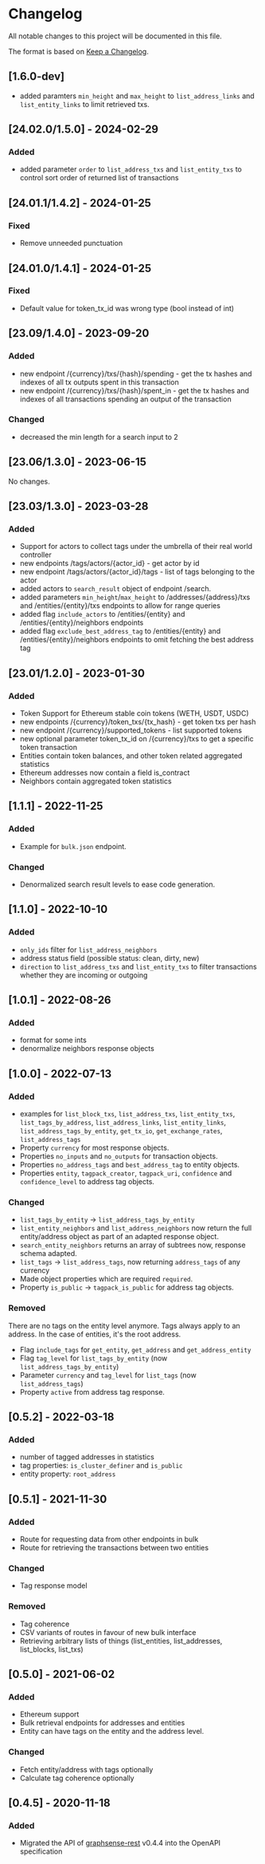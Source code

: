 # Changelog
All notable changes to this project will be documented in this file.

The format is based on [Keep a Changelog](https://keepachangelog.com/en/1.0.0/).

## [1.6.0-dev]

- added paramters `min_height` and `max_height` to `list_address_links` and `list_entity_links` to limit retrieved txs.

## [24.02.0/1.5.0] - 2024-02-29

### Added
- added parameter `order` to `list_address_txs` and `list_entity_txs` to control sort order of returned list of transactions

## [24.01.1/1.4.2] - 2024-01-25

### Fixed
- Remove unneeded punctuation

## [24.01.0/1.4.1] - 2024-01-25

### Fixed
- Default value for token_tx_id was wrong type (bool instead of int)

## [23.09/1.4.0] - 2023-09-20

### Added
- new endpoint /{currency}/txs/{hash}/spending - get the tx hashes and indexes of all tx outputs spent in this transaction
- new endpoint /{currency}/txs/{hash}/spent_in - get the tx hashes and indexes of all transactions spending an output of the transaction

### Changed
- decreased the min length for a search input to 2

## [23.06/1.3.0] - 2023-06-15

No changes.

## [23.03/1.3.0] - 2023-03-28
### Added
- Support for actors to collect tags under the umbrella of their real world controller
- new endpoints /tags/actors/{actor_id} - get actor by id
- new endpoint /tags/actors/{actor_id}/tags - list of tags belonging to the actor
- added actors to `search_result` object of endpoint /search.
- added parameters `min_height`/`max_height` to /addresses/{address}/txs and /entities/{entity}/txs endpoints to allow for range queries
- added flag `include_actors` to /entities/{entity} and /entities/{entity}/neighbors endpoints
- added flag `exclude_best_address_tag` to /entities/{entity} and /entities/{entity}/neighbors endpoints to omit fetching the best address tag


## [23.01/1.2.0] - 2023-01-30
### Added
- Token Support for Ethereum stable coin tokens (WETH, USDT, USDC)
- new endpoints /{currency}/token_txs/{tx_hash} - get token txs per hash
- new endpoint /{currency}/supported_tokens - list supported tokens
- new optional parameter token_tx_id on /{currency}/txs to get a specific token transaction
- Entities contain token balances, and other token related aggregated statistics
- Ethereum addresses now contain a field is_contract
- Neighbors contain aggregated token statistics

## [1.1.1] - 2022-11-25
### Added
- Example for `bulk.json` endpoint.
### Changed
- Denormalized search result levels to ease code generation.

## [1.1.0] - 2022-10-10
### Added
- `only_ids` filter for `list_address_neighbors`
- address status field (possible status: clean, dirty, new)
- `direction` to `list_address_txs` and `list_entity_txs` to filter transactions whether they are incoming or outgoing

## [1.0.1] - 2022-08-26
### Added
- format for some ints
- denormalize neighbors response objects

## [1.0.0] - 2022-07-13
### Added
- examples for `list_block_txs`, `list_address_txs`, `list_entity_txs`, `list_tags_by_address`, `list_address_links`, `list_entity_links`, `list_address_tags_by_entity`, `get_tx_io`, `get_exchange_rates`, `list_address_tags`
- Property `currency` for most response objects.
- Properties `no_inputs` and `no_outputs` for transaction objects.
- Properties `no_address_tags` and `best_address_tag` to entity objects.
- Properties `entity`, `tagpack_creator`, `tagpack_uri`, `confidence` and `confidence_level` to address tag objects.
### Changed
- `list_tags_by_entity` -> `list_address_tags_by_entity`
- `list_entity_neighbors` and `list_address_neighbors` now return the full entity/address object as part of an adapted response object.
- `search_entity_neighbors` returns an array of subtrees now, response schema adapted.
- `list_tags` -> `list_address_tags`, now returning `address_tags` of any currency
- Made object properties which are required `required`.
- Property `is_public` -> `tagpack_is_public` for address tag objects.
### Removed
There are no tags on the entity level anymore. Tags always apply to an address. In the case of entities, it's the root address.
- Flag `include_tags` for `get_entity`, `get_address` and `get_address_entity`
- Flag `tag_level` for `list_tags_by_entity` (now `list_address_tags_by_entity`)
- Parameter `currency` and `tag_level` for `list_tags` (now `list_address_tags`)
- Property `active` from address tag response.

## [0.5.2] - 2022-03-18
### Added
- number of tagged addresses in statistics
- tag properties: `is_cluster_definer` and `is_public`
- entity property: `root_address`

## [0.5.1] - 2021-11-30
### Added
- Route for requesting data from other endpoints in bulk
- Route for retrieving the transactions between two entities
### Changed
- Tag response model
### Removed
- Tag coherence
- CSV variants of routes in favour of new bulk interface
- Retrieving arbitrary lists of things (list_entities, list_addresses, list_blocks, list_txs)

## [0.5.0] - 2021-06-02
### Added
- Ethereum support
- Bulk retrieval endpoints for addresses and entities
- Entity can have tags on the entity and the address level. 
### Changed
- Fetch entity/address with tags optionally
- Calculate tag coherence optionally

## [0.4.5] - 2020-11-18
### Added
- Migrated the API of [graphsense-rest](https://github.com/graphsense/graphsense-rest) v0.4.4 into the OpenAPI specification
